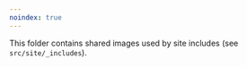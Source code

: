 ```yaml
---
noindex: true
---
```


This folder contains shared images used by site includes (see `src/site/_includes`).
